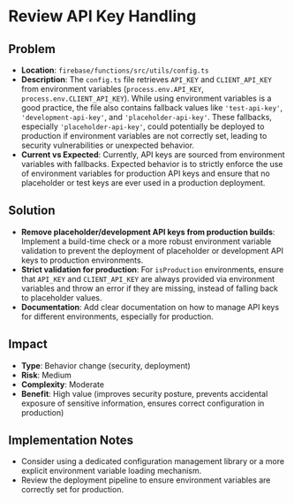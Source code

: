 # Review API Key Handling

## Problem
- **Location**: `firebase/functions/src/utils/config.ts`
- **Description**: The `config.ts` file retrieves `API_KEY` and `CLIENT_API_KEY` from environment variables (`process.env.API_KEY`, `process.env.CLIENT_API_KEY`). While using environment variables is a good practice, the file also contains fallback values like `'test-api-key'`, `'development-api-key'`, and `'placeholder-api-key'`. These fallbacks, especially `'placeholder-api-key'`, could potentially be deployed to production if environment variables are not correctly set, leading to security vulnerabilities or unexpected behavior.
- **Current vs Expected**: Currently, API keys are sourced from environment variables with fallbacks. Expected behavior is to strictly enforce the use of environment variables for production API keys and ensure that no placeholder or test keys are ever used in a production deployment.

## Solution
- **Remove placeholder/development API keys from production builds**: Implement a build-time check or a more robust environment variable validation to prevent the deployment of placeholder or development API keys to production environments.
- **Strict validation for production**: For `isProduction` environments, ensure that `API_KEY` and `CLIENT_API_KEY` are always provided via environment variables and throw an error if they are missing, instead of falling back to placeholder values.
- **Documentation**: Add clear documentation on how to manage API keys for different environments, especially for production.

## Impact
- **Type**: Behavior change (security, deployment)
- **Risk**: Medium
- **Complexity**: Moderate
- **Benefit**: High value (improves security posture, prevents accidental exposure of sensitive information, ensures correct configuration in production)

## Implementation Notes
- Consider using a dedicated configuration management library or a more explicit environment variable loading mechanism.
- Review the deployment pipeline to ensure environment variables are correctly set for production.
